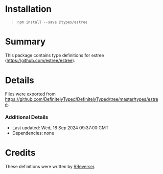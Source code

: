 # Installation
>
> `npm install --save @types/estree`

# Summary

This package contains type definitions for estree (<https://github.com/estree/estree>).

# Details

Files were exported from <https://github.com/DefinitelyTyped/DefinitelyTyped/tree/master/types/estree>.

### Additional Details

* Last updated: Wed, 18 Sep 2024 09:37:00 GMT
* Dependencies: none

# Credits

These definitions were written by [RReverser](https://github.com/RReverser).
